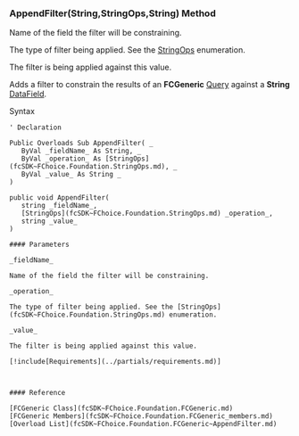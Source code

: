 ﻿### AppendFilter(String,StringOps,String) Method

Name of the field the filter will be constraining.

The type of filter being applied. See the [StringOps](fcSDK~FChoice.Foundation.StringOps.md) enumeration.

The filter is being applied against this value.

Adds a filter to constrain the results of an **FCGeneric** [Query](fcSDK~FChoice.Foundation.FCGeneric~Query.md) against a **String** [DataField](fcSDK~FChoice.Foundation.FCGeneric~DataFields.md).

Syntax

```vbnet
' Declaration

Public Overloads Sub AppendFilter( _
   ByVal _fieldName_ As String, _
   ByVal _operation_ As [StringOps](fcSDK~FChoice.Foundation.StringOps.md), _
   ByVal _value_ As String _
) 

public void AppendFilter( 
   string _fieldName_,
   [StringOps](fcSDK~FChoice.Foundation.StringOps.md) _operation_,
   string _value_
)

#### Parameters

_fieldName_

Name of the field the filter will be constraining.

_operation_

The type of filter being applied. See the [StringOps](fcSDK~FChoice.Foundation.StringOps.md) enumeration.

_value_

The filter is being applied against this value.

[!include[Requirements](../partials/requirements.md)]



#### Reference

[FCGeneric Class](fcSDK~FChoice.Foundation.FCGeneric.md)  
[FCGeneric Members](fcSDK~FChoice.Foundation.FCGeneric_members.md)  
[Overload List](fcSDK~FChoice.Foundation.FCGeneric~AppendFilter.md)